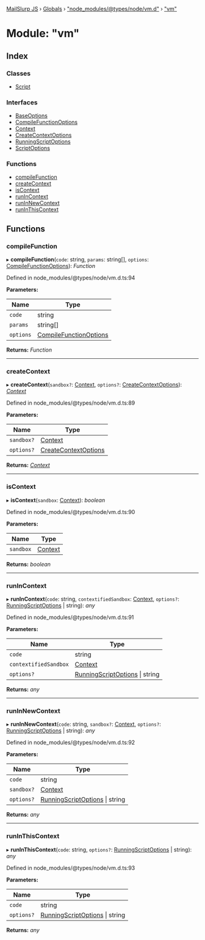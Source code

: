 [MailSlurp JS](../README.md) › [Globals](../globals.md) › ["node_modules/@types/node/vm.d"](_node_modules__types_node_vm_d_.md) › ["vm"](_node_modules__types_node_vm_d_._vm_.md)

# Module: "vm"

## Index

### Classes

* [Script](../classes/_node_modules__types_node_vm_d_._vm_.script.md)

### Interfaces

* [BaseOptions](../interfaces/_node_modules__types_node_vm_d_._vm_.baseoptions.md)
* [CompileFunctionOptions](../interfaces/_node_modules__types_node_vm_d_._vm_.compilefunctionoptions.md)
* [Context](../interfaces/_node_modules__types_node_vm_d_._vm_.context.md)
* [CreateContextOptions](../interfaces/_node_modules__types_node_vm_d_._vm_.createcontextoptions.md)
* [RunningScriptOptions](../interfaces/_node_modules__types_node_vm_d_._vm_.runningscriptoptions.md)
* [ScriptOptions](../interfaces/_node_modules__types_node_vm_d_._vm_.scriptoptions.md)

### Functions

* [compileFunction](_node_modules__types_node_vm_d_._vm_.md#compilefunction)
* [createContext](_node_modules__types_node_vm_d_._vm_.md#createcontext)
* [isContext](_node_modules__types_node_vm_d_._vm_.md#iscontext)
* [runInContext](_node_modules__types_node_vm_d_._vm_.md#runincontext)
* [runInNewContext](_node_modules__types_node_vm_d_._vm_.md#runinnewcontext)
* [runInThisContext](_node_modules__types_node_vm_d_._vm_.md#runinthiscontext)

## Functions

###  compileFunction

▸ **compileFunction**(`code`: string, `params`: string[], `options`: [CompileFunctionOptions](../interfaces/_node_modules__types_node_vm_d_._vm_.compilefunctionoptions.md)): *Function*

Defined in node_modules/@types/node/vm.d.ts:94

**Parameters:**

Name | Type |
------ | ------ |
`code` | string |
`params` | string[] |
`options` | [CompileFunctionOptions](../interfaces/_node_modules__types_node_vm_d_._vm_.compilefunctionoptions.md) |

**Returns:** *Function*

___

###  createContext

▸ **createContext**(`sandbox?`: [Context](../interfaces/_node_modules__types_node_vm_d_._vm_.context.md), `options?`: [CreateContextOptions](../interfaces/_node_modules__types_node_vm_d_._vm_.createcontextoptions.md)): *[Context](../interfaces/_node_modules__types_node_vm_d_._vm_.context.md)*

Defined in node_modules/@types/node/vm.d.ts:89

**Parameters:**

Name | Type |
------ | ------ |
`sandbox?` | [Context](../interfaces/_node_modules__types_node_vm_d_._vm_.context.md) |
`options?` | [CreateContextOptions](../interfaces/_node_modules__types_node_vm_d_._vm_.createcontextoptions.md) |

**Returns:** *[Context](../interfaces/_node_modules__types_node_vm_d_._vm_.context.md)*

___

###  isContext

▸ **isContext**(`sandbox`: [Context](../interfaces/_node_modules__types_node_vm_d_._vm_.context.md)): *boolean*

Defined in node_modules/@types/node/vm.d.ts:90

**Parameters:**

Name | Type |
------ | ------ |
`sandbox` | [Context](../interfaces/_node_modules__types_node_vm_d_._vm_.context.md) |

**Returns:** *boolean*

___

###  runInContext

▸ **runInContext**(`code`: string, `contextifiedSandbox`: [Context](../interfaces/_node_modules__types_node_vm_d_._vm_.context.md), `options?`: [RunningScriptOptions](../interfaces/_node_modules__types_node_vm_d_._vm_.runningscriptoptions.md) | string): *any*

Defined in node_modules/@types/node/vm.d.ts:91

**Parameters:**

Name | Type |
------ | ------ |
`code` | string |
`contextifiedSandbox` | [Context](../interfaces/_node_modules__types_node_vm_d_._vm_.context.md) |
`options?` | [RunningScriptOptions](../interfaces/_node_modules__types_node_vm_d_._vm_.runningscriptoptions.md) &#124; string |

**Returns:** *any*

___

###  runInNewContext

▸ **runInNewContext**(`code`: string, `sandbox?`: [Context](../interfaces/_node_modules__types_node_vm_d_._vm_.context.md), `options?`: [RunningScriptOptions](../interfaces/_node_modules__types_node_vm_d_._vm_.runningscriptoptions.md) | string): *any*

Defined in node_modules/@types/node/vm.d.ts:92

**Parameters:**

Name | Type |
------ | ------ |
`code` | string |
`sandbox?` | [Context](../interfaces/_node_modules__types_node_vm_d_._vm_.context.md) |
`options?` | [RunningScriptOptions](../interfaces/_node_modules__types_node_vm_d_._vm_.runningscriptoptions.md) &#124; string |

**Returns:** *any*

___

###  runInThisContext

▸ **runInThisContext**(`code`: string, `options?`: [RunningScriptOptions](../interfaces/_node_modules__types_node_vm_d_._vm_.runningscriptoptions.md) | string): *any*

Defined in node_modules/@types/node/vm.d.ts:93

**Parameters:**

Name | Type |
------ | ------ |
`code` | string |
`options?` | [RunningScriptOptions](../interfaces/_node_modules__types_node_vm_d_._vm_.runningscriptoptions.md) &#124; string |

**Returns:** *any*
